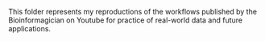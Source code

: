 This folder represents my reproductions of the workflows published by the Bioinformagician on Youtube for practice of real-world data and future applications.
